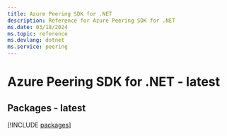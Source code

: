 ```yaml
---
title: Azure Peering SDK for .NET
description: Reference for Azure Peering SDK for .NET
ms.date: 03/18/2024
ms.topic: reference
ms.devlang: dotnet
ms.service: peering
---
```

# Azure Peering SDK for .NET - latest
## Packages - latest
[!INCLUDE [packages](peering-index.md)]